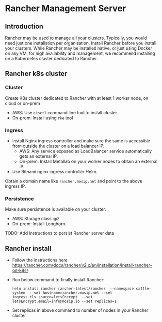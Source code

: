 # Rancher Management Server 

## Introduction
Rancher may be used to manage all your clusters.  Typically, you would need just one installation per organisation. 
Install Rancher before you install your clusters.  While Rancher may be installed native, or just using Docker on any VM, for high availability and management, we recommend installing on a Kubernetes cluster dedicated to Rancher.  

## Rancher k8s cluster
### Cluster
Create K8s cluster dedicated to Rancher  with at least 1 worker node, on cloud or on-prem
  * AWS: Use `eksctl` command line tool to install cluster
  * On-prem: Install using `rke` tool 

### Ingress
* Install Nginx ingress controller and make sure the same is accessible from outside the cluster on a load balancer IP.
  * AWS: Any service exposed as LoadBalancer service automatically gets an external IP.
  * On-prem: Install Metallab on your worker nodes to obtain an external IP. 
* Use Bitnami nginx ingress controller Helm.

Obtain a domain name like `rancher.mosip.net` and point to the above ingress IP.

### Persistence
Make sure persistence is available on your cluster:
  * AWS: Storage class `gp2`
  * On-prem: Install Longhorn. 

TODO: Add instructions to persist Rancher server data

## Rancher install
* Follow the instructions here
https://rancher.com/docs/rancher/v2.x/en/installation/install-rancher-on-k8s/

* Run below command to finally install Rancher:
    ```
    helm install rancher rancher-latest/rancher  --namespace cattle-system  --set hostname=rancher.mosip.net --set ingress.tls.source=letsEncrypt  --set letsEncrypt.email=info@mosip.io --set replicas=1
    ```
* Set replicas in above command to number of nodes in your Rancher cluster

  
